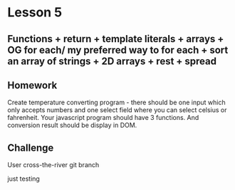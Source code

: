 # Lesson 5

## Functions + return + template literals + arrays + OG for each/ my preferred way to for each + sort an array of strings + 2D arrays + rest + spread

## Homework

Create temperature converting program - there should be one input which only accepts numbers and one select field where you can select celsius or fahrenheit. Your javascript program should have 3 functions. And conversion result should be display in DOM.

## Challenge

User cross-the-river git branch

just testing
